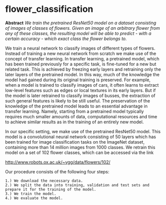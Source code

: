 # flower_classification

**Abstract** *We train the pretrained ResNet50 model on a dataset consisting of images of classes of flowers. Given an image of an arbitrary flower from any of these classes, the resulting model will be able to predict - with a certain accuracy - which exact class the flower belongs to.*

We train a neural network to classify images of different types of flowers. Instead of training a new neural network from scratch we make use of the concept of transfer learning. In transfer learning, a pretrained model, which has been trained previously for a specific task, is fine-tuned for a new but related task. This is achieved by freezing early layers and retraining only the later layers of the pretrained model. In this way, much of the knowledge the model had gained during its original training is preserved. For example, when a model is trained to classify images of cars, it often learns to extract low-level features such as edges or local textures in its early layers. But if the model is later retrained to classify images of busses, the extraction of such general features is likely to be still useful. The preservation of the knowledge of the pretrained model leads to an essential advantage in transfer learning. Namely, starting from a pretrained model typically requires much smaller amounts of data, computational resources and time to achieve similar results as in the training of an entirely new model.

In our specific setting, we make use of the pretrained ResNet50 model. This model is a convolutional neural network consisting of 50 layers which has been trained for image classification tasks on the ImageNet dataset, containing more than 14 million images from 1000 classes. We retrain this model on a set of 102 flower classes, which can be accessed via the link

http://www.robots.ox.ac.uk/~vgg/data/flowers/102/

Our procedure consists of the following four steps:

    1.) We download the necessary data.
    2.) We split the data into training, validation and test sets and prepare it for the training of the model.
    3.) We train the model.
    4.) We evaluate the model.
